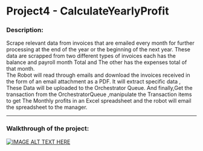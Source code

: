 # Project4 - CalculateYearlyProfit


### Description: 

Scrape relevant data from  invoices that are emailed every month for further processing at the end of the year or the beginning of the next year.
These data are scrapped from two different types of invoices each has the balance and payroll month Total  and  The other has the expenses total  of that month.  
The Robot will read through emails and download the invoices received in the form of an email attachment as a PDF. 
It will extract specific data , These Data will be uploaded to the Orchestrator Queue. And finally,Get the transaction from the OrchestratorQueue  ,manipulate the Transaction items  to get  The Monthly profits in an Excel spreadsheet and  the robot will email the spreadsheet to the manager.

______________________________________________________________________________________________________________________________

### Walkthrough of the project: 
	
[![IMAGE ALT TEXT HERE](https://img.youtube.com/vi/tVDKTjsfsq4/0.jpg)](https://youtu.be/tVDKTjsfsq4)
